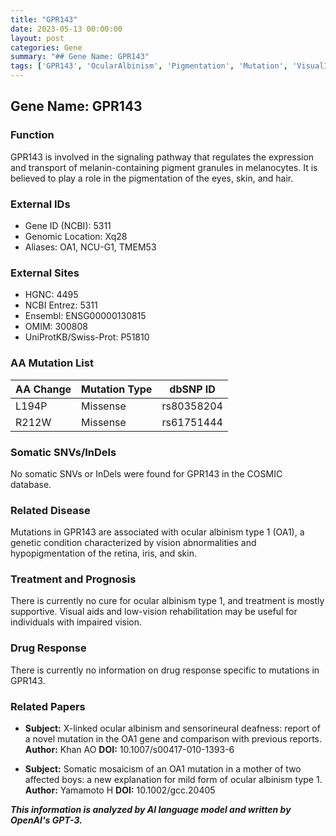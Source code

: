```yaml
---
title: "GPR143"
date: 2023-05-13 00:00:00
layout: post
categories: Gene
summary: "## Gene Name: GPR143"
tags: ['GPR143', 'OcularAlbinism', 'Pigmentation', 'Mutation', 'VisualImpairment', 'SupportiveTreatment', 'GeneticCondition', 'Melanocytes']
---
```


## Gene Name: GPR143

### Function
GPR143 is involved in the signaling pathway that regulates the expression and transport of melanin-containing pigment granules in melanocytes. It is believed to play a role in the pigmentation of the eyes, skin, and hair.

### External IDs
- Gene ID (NCBI): 5311
- Genomic Location: Xq28
- Aliases: OA1, NCU-G1, TMEM53

### External Sites
- HGNC: 4495
- NCBI Entrez: 5311
- Ensembl: ENSG00000130815
- OMIM: 300808
- UniProtKB/Swiss-Prot: P51810

### AA Mutation List
|AA Change|Mutation Type|dbSNP ID|
|---------|-------------|--------|
|L194P|Missense|rs80358204|
|R212W|Missense|rs61751444|

### Somatic SNVs/InDels
No somatic SNVs or InDels were found for GPR143 in the COSMIC database.

### Related Disease
Mutations in GPR143 are associated with ocular albinism type 1 (OA1), a genetic condition characterized by vision abnormalities and hypopigmentation of the retina, iris, and skin.

### Treatment and Prognosis
There is currently no cure for ocular albinism type 1, and treatment is mostly supportive. Visual aids and low-vision rehabilitation may be useful for individuals with impaired vision.

### Drug Response
There is currently no information on drug response specific to mutations in GPR143.

### Related Papers
- **Subject:** X-linked ocular albinism and sensorineural deafness: report of a novel mutation in the OA1 gene and comparison with previous reports.
  **Author:** Khan AO
  **DOI:** 10.1007/s00417-010-1393-6
  
- **Subject:** Somatic mosaicism of an OA1 mutation in a mother of two affected boys: a new explanation for mild form of ocular albinism type 1.
  **Author:** Yamamoto H
  **DOI:** 10.1002/gcc.20405

**_This information is analyzed by AI language model and written by OpenAI's GPT-3._**